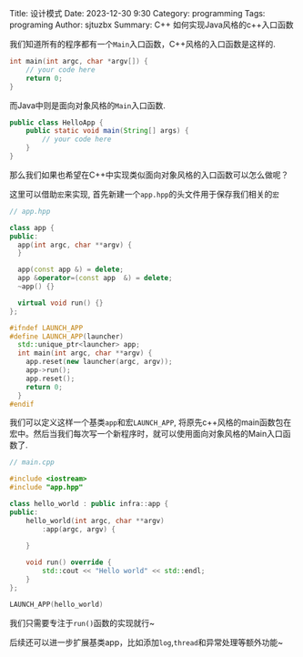 Title: 设计模式
Date: 2023-12-30 9:30
Category: programming
Tags: programing
Author: sjtuzbx
Summary: C++ 如何实现Java风格的c++入口函数

我们知道所有的程序都有一个`Main`入口函数，C++风格的入口函数是这样的.

```c++
int main(int argc, char *argv[]) {
    // your code here
    return 0;
}
```

而Java中则是面向对象风格的`Main`入口函数.
```java
public class HelloApp {
    public static void main(String[] args) {
        // your code here 
    }
}
```

那么我们如果也希望在C++中实现类似面向对象风格的入口函数可以怎么做呢？

这里可以借助`宏`来实现, 首先新建一个`app.hpp`的头文件用于保存我们相关的`宏`

```c++
// app.hpp

class app {
public:
  app(int argc, char **argv) {
  }

  app(const app &) = delete;
  app &operator=(const app  &) = delete;
  ~app() {}

  virtual void run() {}
};

#ifndef LAUNCH_APP
#define LAUNCH_APP(launcher)                                                   \
  std::unique_ptr<launcher> app;                                               \
  int main(int argc, char **argv) {                                            \
    app.reset(new launcher(argc, argv));                                       \
    app->run();                                                                \
    app.reset();                                                               \
    return 0;                                                                  \
  }
#endif
```

我们可以定义这样一个基类`app`和宏`LAUNCH_APP`, 将原先c++风格的main函数包在宏中。然后当我们每次写一个新程序时，就可以使用面向对象风格的Main入口函数了.

```c++
// main.cpp

#include <iostream>
#include "app.hpp"

class hello_world : public infra::app {
public:
    hello_world(int argc, char **argv)
        :app(argc, argv) {
    
    }

    void run() override {
        std::cout << "Hello world" << std::endl;
    }
};

LAUNCH_APP(hello_world)
```

我们只需要专注于`run()`函数的实现就行~

后续还可以进一步扩展基类app，比如添加`log`,`thread`和异常处理等额外功能~

